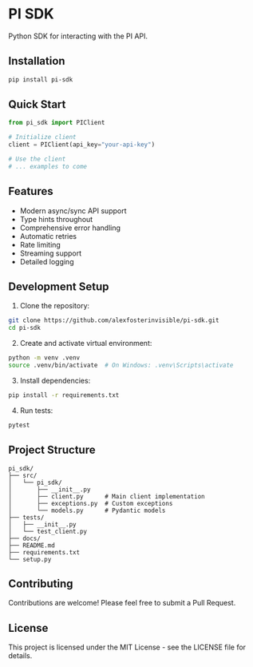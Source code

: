# PI SDK

Python SDK for interacting with the PI API.

## Installation

```bash
pip install pi-sdk
```

## Quick Start

```python
from pi_sdk import PIClient

# Initialize client
client = PIClient(api_key="your-api-key")

# Use the client
# ... examples to come
```

## Features

- Modern async/sync API support
- Type hints throughout
- Comprehensive error handling
- Automatic retries
- Rate limiting
- Streaming support
- Detailed logging

## Development Setup

1. Clone the repository:
```bash
git clone https://github.com/alexfosterinvisible/pi-sdk.git
cd pi-sdk
```

2. Create and activate virtual environment:
```bash
python -m venv .venv
source .venv/bin/activate  # On Windows: .venv\Scripts\activate
```

3. Install dependencies:
```bash
pip install -r requirements.txt
```

4. Run tests:
```bash
pytest
```

## Project Structure

```
pi_sdk/
├── src/
│   └── pi_sdk/
│       ├── __init__.py
│       ├── client.py      # Main client implementation
│       ├── exceptions.py  # Custom exceptions
│       └── models.py      # Pydantic models
├── tests/
│   ├── __init__.py
│   └── test_client.py
├── docs/
├── README.md
├── requirements.txt
└── setup.py
```

## Contributing

Contributions are welcome! Please feel free to submit a Pull Request.

## License

This project is licensed under the MIT License - see the LICENSE file for details.
